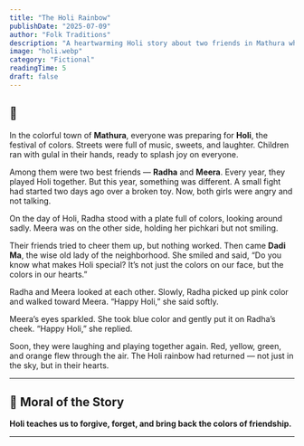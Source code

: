 ```yaml
---
title: "The Holi Rainbow"
publishDate: "2025-07-09"
author: "Folk Traditions"
description: "A heartwarming Holi story about two friends in Mathura who learn the meaning of forgiveness through colors."
image: "holi.webp"
category: "Fictional"
readingTime: 5
draft: false
---
```


## 🌈

In the colorful town of **Mathura**, everyone was preparing for **Holi**, the festival of colors. Streets were full of music, sweets, and laughter. Children ran with gulal in their hands, ready to splash joy on everyone.

Among them were two best friends — **Radha** and **Meera**. Every year, they played Holi together. But this year, something was different. A small fight had started two days ago over a broken toy. Now, both girls were angry and not talking.

On the day of Holi, Radha stood with a plate full of colors, looking around sadly. Meera was on the other side, holding her pichkari but not smiling.

Their friends tried to cheer them up, but nothing worked. Then came **Dadi Ma**, the wise old lady of the neighborhood. She smiled and said, “Do you know what makes Holi special? It’s not just the colors on our face, but the colors in our hearts.”

Radha and Meera looked at each other. Slowly, Radha picked up pink color and walked toward Meera. “Happy Holi,” she said softly.

Meera’s eyes sparkled. She took blue color and gently put it on Radha’s cheek. “Happy Holi,” she replied.

Soon, they were laughing and playing together again. Red, yellow, green, and orange flew through the air. The Holi rainbow had returned — not just in the sky, but in their hearts.

---

## 🌼 Moral of the Story

**Holi teaches us to forgive, forget, and bring back the colors of friendship.**

---
